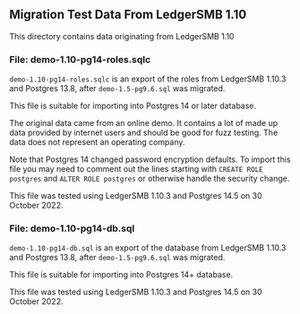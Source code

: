 
## Migration Test Data From LedgerSMB 1.10

This directory contains data originating from LedgerSMB 1.10

### File: demo-1.10-pg14-roles.sqlc

`demo-1.10-pg14-roles.sqlc` is an export of the roles from LedgerSMB 1.10.3 and Postgres 13.8, after `demo-1.5-pg9.6.sql` was migrated.  

This file is suitable for importing into Postgres 14 or later database.

The original data came from an online demo. It contains a lot of made up data provided by internet users and should be good for fuzz testing. The data does not represent an operating company.

Note that Postgres 14 changed password encryption defaults.  To import this file you may need to comment out the lines starting with `CREATE ROLE postgres` and `ALTER ROLE postgres` or otherwise handle the security change.

This file was tested using LedgerSMB 1.10.3 and Postgres 14.5 on 30 October 2022.

### File: demo-1.10-pg14-db.sql

`demo-1.10-pg14-db.sql` is an export of the database from LedgerSMB 1.10.3 and Postgres 13.8, after `demo-1.5-pg9.6.sql` was migrated. 

This file is suitable for importing into Postgres 14+ database.

This file was tested using LedgerSMB 1.10.3 and Postgres 14.5 on 30 October 2022.
